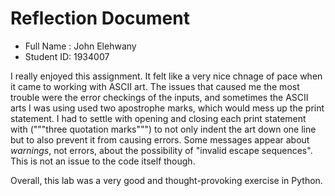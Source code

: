# Reflection Document

* Full Name :  John Elehwany
* Student ID:  1934007

I really enjoyed this assignment. It felt like a very nice chnage of pace when it came to working with
ASCII art. The issues that caused me the most trouble were the error checkings of the inputs, and sometimes the
ASCII arts I was using used two apostrophe marks, which would mess up the print statement. I had to settle with opening
and closing each print statement with ("""three quotation marks""") to not only indent the art down one line but to also
prevent it from causing errors. Some messages appear about *warnings*, not errors, about the possibility of "invalid escape sequences".
This is not an issue to the code itself though.

Overall, this lab was a very good and thought-provoking exercise in Python.





